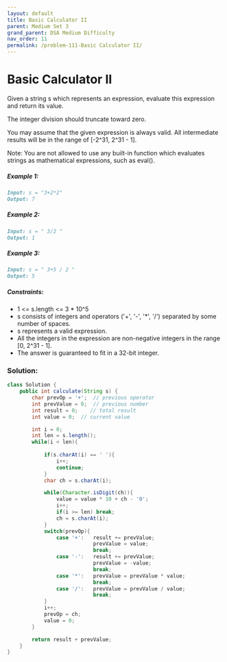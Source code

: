 ```yaml
---
layout: default
title: Basic Calculator II
parent: Medium Set 3
grand_parent: DSA Medium Difficulty
nav_order: 11
permalink: /problem-111-Basic Calculator II/
---
```

# Basic Calculator II
Given a string s which represents an expression, evaluate this expression and return its value.

The integer division should truncate toward zero.

You may assume that the given expression is always valid. All intermediate results will be in the range of [-2^31, 2^31 - 1].

Note: You are not allowed to use any built-in function which evaluates strings as mathematical expressions, such as eval().

##### Example 1:
```markdown
Input: s = "3+2*2"
Output: 7
```
##### Example 2:
```markdown
Input: s = " 3/2 "
Output: 1
```
##### Example 3:
```markdown
Input: s = " 3+5 / 2 "
Output: 5
```
##### Constraints:
* 1 <= s.length <= 3 * 10^5
* s consists of integers and operators ('+', '-', '*', '/') separated by some number of spaces.
* s represents a valid expression.
* All the integers in the expression are non-negative integers in the range [0, 2^31 - 1].
* The answer is guaranteed to fit in a 32-bit integer.

### Solution:
```java
class Solution {
    public int calculate(String s) {
        char prevOp = '+';  // previous operator 
        int prevValue = 0;  // previous number
        int result = 0;    // total result
        int value = 0;  // current value 

        int i = 0;
        int len = s.length();
        while(i < len){
            
            if(s.charAt(i) == ' '){
                i++;
                continue;
            }
            char ch = s.charAt(i);

            while(Character.isDigit(ch)){
                value = value * 10 + ch - '0';
                i++;
                if(i >= len) break;
                ch = s.charAt(i);
            }
            switch(prevOp){
                case '+':   result += prevValue;
                            prevValue = value;
                            break;
                case '-':   result += prevValue; 
                            prevValue = -value;
                            break;
                case '*':   prevValue = prevValue * value;
                            break;
                case '/':   prevValue = prevValue / value; 
                            break;
            }
            i++;
            prevOp = ch;
            value = 0;
        }

        return result + prevValue;
    }
}
```